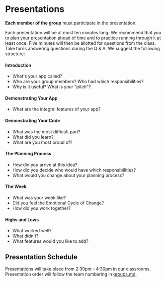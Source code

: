 # Presentations

**Each member of the group** must participate in the presentation.

Each presentation will be at most ten minutes long. We recommend that you to plan your presentation ahead of time and to practice running through it at least once. Five minutes will then be allotted for questions from the class. Take turns answering questions during the Q & A. We suggest the following structure:

#### Introduction

- What's your app called?
- Who are your group members? Who had which responsibilities?
- Why is it useful? What is your "pitch"?

#### Demonstrating Your App

- What are the integral features of your app?

#### Demonstrating Your Code

- What was the most difficult part?
- What did you learn?
- What are you most proud of?

#### The Planning Process

- How did you arrive at this idea?
- How did you decide who would have which responsibilities?
- What would you change about your planning process?

#### The Week

- What was your week like?  
- Did you feel the Emotional Cycle of Change?
- How did you work together?

#### Highs and Lows

- What worked well?
- What didn't?
- What features would you like to add?

## Presentation Schedule

Presentations will take place from 2:30pm - 4:30pm in our classrooms. Presentation order will follow the team numbering in [groups.md](groups.md).